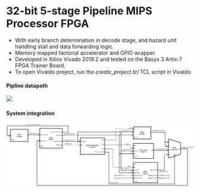 # 32-bit 5-stage Pipeline MIPS Processor FPGA
* With early branch determination in decode stage, and hazard unit handling stall and data forwarding logic.
* Memory mapped factorial accelerator and GPIO wrapper.
* Developed in Xilinx Vivado 2019.2 and tested on the Basys 3 Artix-7 FPGA Trainer Board.
* To open Vivaldo project, run the _create_project.tcl_ TCL script in Vivaldo


#### Pipline datapath

<img src="diagrams/pipline_datapath.png"> </img>


#### System integration

<img src="diagrams/system_integration.png"> </img>